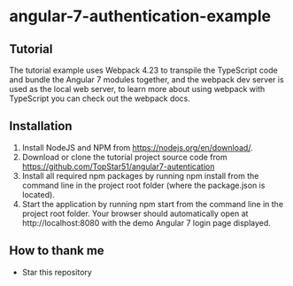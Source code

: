 # angular-7-authentication-example

## Tutorial
The tutorial example uses Webpack 4.23 to transpile the TypeScript code and bundle the Angular 7 modules together, and the webpack dev server is used as the local web server, to learn more about using webpack with TypeScript you can check out the webpack docs.

## Installation
1. Install NodeJS and NPM from https://nodejs.org/en/download/.
2. Download or clone the tutorial project source code from https://github.com/TopStar51/angular7-autentication
3. Install all required npm packages by running npm install from the command line in the project root folder (where the package.json is located).
4. Start the application by running npm start from the command line in the project root folder.
Your browser should automatically open at http://localhost:8080 with the demo Angular 7 login page displayed.

## How to thank me
* Star this repository
